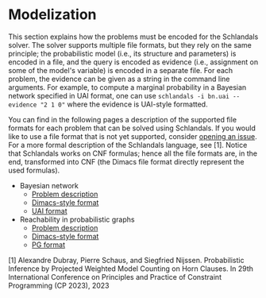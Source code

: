 # Modelization

This section explains how the problems must be encoded for the Schlandals solver.
The solver supports multiple file formats, but they rely on the same principle; the probabilistic model (i.e., its structure and parameters) is encoded in a file, and the query is encoded as evidence (i.e., assignment on some of the model's variable) is encoded in a separate file.
For each problem, the evidence can be given as a string in the command line arguments. For example, to compute a marginal probability in a Bayesian network specified in UAI format, one can use `schlandals -i bn.uai --evidence "2 1 0"` where the evidence is UAI-style formatted.

You can find in the following pages a description of the supported file formats for each problem that can be solved using Schlandals. If you would like to use a file format that is not yet supported, consider [opening an issue](https://github.com/aia-uclouvain/schlandals/issues/new). For a more formal description of the Schlandals language, see [1].
Notice that Schlandals works on CNF formulas; hence all the file formats are, in the end, transformed into CNF (the Dimacs file format directly represent the used formulas).

- Bayesian network
    - [Problem description](bn/README.md)
    - [Dimacs-style format](bn/dimacs.md)
    - [UAI format](bn/uai.md)
- Reachability in probabilistic graphs
    - [Problem description](pg/README.md)
    - [Dimacs-style format](pg/dimacs.md)
    - [PG format](pg/pg.md)

[1] Alexandre Dubray, Pierre Schaus, and Siegfried Nijssen. Probabilistic Inference by Projected Weighted Model Counting on Horn Clauses. In 29th International Conference on Principles and Practice of Constraint Programming (CP 2023), 2023
